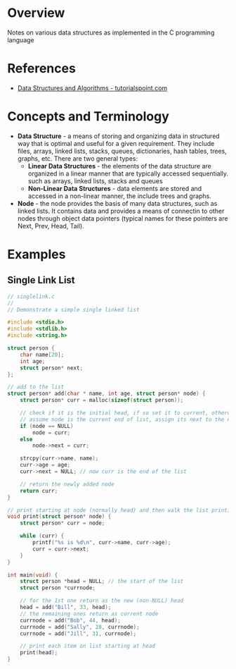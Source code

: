 # Overview

Notes on various data structures as implemented in the C programming language

# References

* [Data Structures and Algorithms - tutorialspoint.com](https://www.tutorialspoint.com/data_structures_algorithms/index.htm)

# Concepts and Terminology

* **Data Structure** - a means of storing and organizing data in structured way that is optimal and useful for a given requirement.  They include files, arrays, linked lists, stacks, queues, dictionaries, hash tables, trees, graphs, etc.  There are two general types:
    * **Linear Data Structures** - the elements of the data structure are organized in a linear manner that are typically accessed sequentially. such as arrays, linked lists, stacks and queues
    * **Non-Linear Data Structures** - data elements are stored and accessed in a non-linear manner, the include trees and graphs.
* **Node** - the node provides the basis of many data structures, such as linked lists.  It contains data and provides a means of connectin to other nodes through object data pointers (typical names for these pointers are Next, Prev, Head, Tail).

# Examples

## Single Link List

```c
// singlelink.c
//
// Demonstrate a simple single linked list

#include <stdio.h>
#include <stdlib.h>
#include <string.h>

struct person {
    char name[20];
    int age;
    struct person* next;
};

// add to the list
struct person* add(char * name, int age, struct person* node) {
    struct person* curr = malloc(sizeof(struct person));

    // check if it is the initial head, if so set it to current, otherwise
    // assume node is the current end of list, assign its next to the new node
    if (node == NULL)
        node = curr;
    else
        node->next = curr;

    strcpy(curr->name, name);
    curr->age = age;
    curr->next = NULL; // now curr is the end of the list

    // return the newly added node
    return curr;
}

// print starting at node (normally head) and then walk the list printing each entry
void print(struct person* node) {
    struct person* curr = node;

    while (curr) {
        printf("%s is %d\n", curr->name, curr->age);
        curr = curr->next;
    }
}

int main(void) {
    struct person *head = NULL; // the start of the list
    struct person *currnode;

    // for the 1st one return as the new (non-NULL) head
    head = add("Bill", 33, head);
    // the remaining ones return as current node
    currnode = add("Bob", 44, head);
    currnode = add("Sally", 28, currnode);
    currnode = add("Jill", 31, currnode);

    // print each item on list starting at head
    print(head);
}
```
